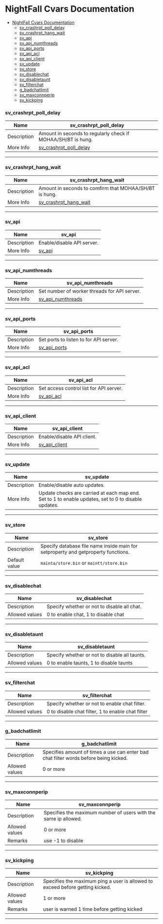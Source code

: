 

# NightFall Cvars Documentation
- [NightFall Cvars Documentation](#nightfall-cvars-documentation)
    - [sv\_crashrpt\_poll\_delay](#sv_crashrpt_poll_delay)
    - [sv\_crashrpt\_hang\_wait](#sv_crashrpt_hang_wait)
    - [sv\_api](#sv_api)
    - [sv\_api\_numthreads](#sv_api_numthreads)
    - [sv\_api\_ports](#sv_api_ports)
    - [sv\_api\_acl](#sv_api_acl)
    - [sv\_api\_client](#sv_api_client)
    - [sv\_update](#sv_update)
    - [sv\_store](#sv_store)
    - [sv\_disablechat](#sv_disablechat)
    - [sv\_disabletaunt](#sv_disabletaunt)
    - [sv\_filterchat](#sv_filterchat)
    - [g\_badchatlimit](#g_badchatlimit)
    - [sv\_maxconnperip](#sv_maxconnperip)
    - [sv\_kickping](#sv_kickping)

### sv_crashrpt_poll_delay
| Name | sv_crashrpt_poll_delay |
|--|--|
| Description | Amount in seconds to regularly check if MOHAA/SH/BT is hung. |
| More Info | [sv_crashrpt_poll_delay](crash_reporter.md#sv_crashrpt_poll_delay)|


---
### sv_crashrpt_hang_wait
| Name | sv_crashrpt_hang_wait |
|--|--|
| Description | Amount in seconds to comfirm that MOHAA/SH/BT is hung. |
| More Info | [sv_crashrpt_hang_wait](crash_reporter.md#sv_crashrpt_hang_wait)|

---
### sv_api
| Name | sv_api |
|--|--|
| Description | Enable/disable API server. |
| More Info | [sv_api](api_server.md#sv_api)|

---
### sv_api_numthreads
| Name | sv_api_numthreads |
|--|--|
| Description | Set number of worker threads for API server. |
| More Info | [sv_api_numthreads](api_server.md#sv_api_numthreads)|

---
### sv_api_ports
| Name | sv_api_ports |
|--|--|
| Description | Set ports to listen to for API server. |
| More Info | [sv_api_ports](api_server.md#sv_api_ports)|

---
### sv_api_acl
| Name | sv_api_acl |
|--|--|
| Description | Set access control list for API server. |
| More Info | [sv_api_acl](api_server.md#sv_api_acl)|

---
### sv_api_client
| Name | sv_api_client |
|--|--|
| Description | Enable/disable API client. |
| More Info | [sv_api_client](api_client.md#sv_api_client)|

---
### sv_update
| Name | sv_update |
|--|--|
| Description | Enable/disable auto updates. |
| More Info | Update checks are carried at each map end.<br> Set to 1 to enable updates, set to 0 to disable updates. |

---
### sv_store
| Name | sv_store |
|--|--|
| Description | Specify database file name inside main for setproperty and getproperty functions. |
| Default value | `mainta/store.bin` or `maintt/store.bin` |

---
### sv_disablechat
| Name | sv_disablechat |
|--|--|
| Description | Specify whether or not to disable all chat. |
| Allowed values | 0 to enable chat, 1 to disable chat |

---
### sv_disabletaunt
| Name | sv_disabletaunt |
|--|--|
| Description | Specify whether or not to disable all taunts. |
| Allowed values | 0 to enable taunts, 1 to disable taunts |

---
### sv_filterchat
| Name | sv_filterchat |
|--|--|
| Description | Specify whether or not to enable chat filter. |
| Allowed values | 0 to disable chat filter, 1 to enable chat filter |

---
### g_badchatlimit
| Name | g_badchatlimit |
|--|--|
| Description | Specifies amount of times a use can enter bad chat filter words before being kicked. |
| Allowed values | 0 or more |

---
### sv_maxconnperip
| Name | sv_maxconnperip |
|--|--|
| Description | Specifies the maximum number of users with the same ip allowed. |
| Allowed values | 0 or more |
| Remarks | use -1 to disable |

---
### sv_kickping
| Name | sv_kickping |
|--|--|
| Description | Specifies the maximum ping a user is allowed to exceed before getting kicked. |
| Allowed values | 1 or more |
| Remarks | user is warned 1 time before getting kicked |

---
